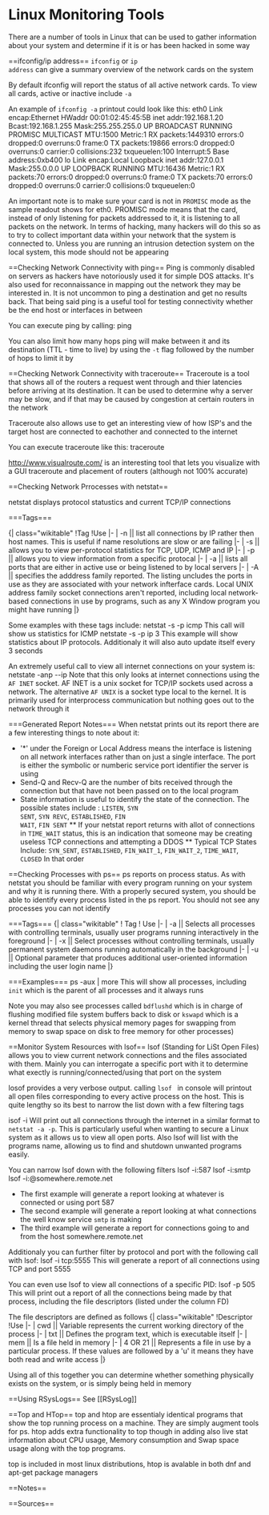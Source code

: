 # Linux Monitoring Tools

There are a number of tools in Linux that can be used to gather information about your system and determine if it is or has been hacked in some way

==ifconfig/ip address==
<code>ifconfig</code> or <code>ip address</code> can give a summary overview of the network cards on the system

By default ifconfig will report the status of all active network cards. To view all cards, active or inactive include <code>-a</code>

An example of <code>ifconfig -a</code> printout could look like this:
 <nowiki>
eth0 Link encap:Ethernet HWaddr 00:01:02:45:45:5B
   inet addr:192.168.1.20 Bcast:192.168.1.255 Mask:255.255.255.0
   UP BROADCAST RUNNING PROMISC MULTICAST MTU:1500 Metric:1
   RX packets:1449310 errors:0 dropped:0 overruns:0 frame:0
   TX packets:19866 errors:0 dropped:0 overruns:0 carrier:0
   collisions:232 txqueuelen:100
   Interrupt:5 Base address:0xb400
lo Link encap:Local Loopback
   inet addr:127.0.0.1 Mask:255.0.0.0
   UP LOOPBACK RUNNING MTU:16436 Metric:1
   RX packets:70 errors:0 dropped:0 overruns:0 frame:0 
   TX packets:70 errors:0 dropped:0 overruns:0 carrier:0
   collisions:0 txqueuelen:0</nowiki>

An important note is to make sure your card is not in <code>PROMISC</code> mode as the sample readout shows for eth0. PROMISC mode means that the card, instead of only listening for packets addressed to it, it is listening to all packets on the network. In terms of hacking, many hackers will do this so as to try to collect important data within your network that the system is connected to. Unless you are running an intrusion detection system on the local system, this mode should not be appearing

==Checking Network Connectivity with ping==
Ping is commonly disabled on servers as hackers have notoriously used it for simple DOS attacks. It's also used for reconnaissance in mapping out the network they may be interested in. It is not uncommon to ping a destination and get no results back. That being said ping is a useful tool for testing connectivity whether be the end host or interfaces in between

You can execute ping by calling:
 <nowiki>
ping <ip or domain of destination></nowiki>

You can also limit how many hops ping will make between it and its destination (TTL - time to live) by using the <code>-t</code> flag followed by the number of hops to limit it by

==Checking Network Connectivity with traceroute==
Traceroute is a tool that shows all of the routers a request went through and thier latencies before arriving at its destination. It can be used to determine why a server may be slow, and if that may be caused by congestion at certain routers in the network

Traceroute also allows use to get an interesting view of how ISP's and the target host are connected to eachother and connected to the internet

You can execute traceroute like this:
 <nowiki>
traceroute <ip or domain of destination></nowiki>

http://www.visualroute.com/ is an interesting tool that lets you visualize with a GUI traceroute and placement of routers (although not 100% accurate)

==Checking Network Prrocesses with netstat==

netstat displays protocol statustics and current TCP/IP connections

===Tags===

{| class="wikitable"
!Tag
!Use
|-
| -n || list all connections by IP rather then host names. This is useful if name resolutions are slow or are failing
|-
| -s || allows you to view per-protocol statistics for TCP, UDP, ICMP and IP
|-
| -p <protocol> || allows you to view information from a specific protocal
|-
| -a || lists all ports that are either in active use or being listened to by local servers
|-
| -A || specifies the adddress family reported. The listing uncludes the ports in use as they are associated with your network infterface cards. Local UNIX address family socket connections aren't reported, including local network-based connections in use by programs, such as any X Window program you might have running
|}

Some examples with these tags include:
 <nowiki>
netstat -s -p icmp</nowiki>
This call will show us statistics for ICMP
 <nowiki>
netstate -s -p ip 3</nowiki>
This example will show statistics about IP protocols. Additionaly it will also auto update itself every 3 seconds

An extremely useful call to view all internet connections on your system is:
 <nowiki>
netstate -anp --ip</nowiki>
Note that this only looks at internet connections using the <code>AF INET</code> socket. AF INET is a unix socket for TCP/IP sockets used across a network. The alternative <code>AF UNIX</code> is a socket type local to the kernel. It is primarily used for interprocess communication but nothing goes out to the network through it

===Generated Report Notes===
When netstat prints out its  report there are a few interesting things to note about it:

* '*' under the Foreign or Local Address means the interface is listening on all network interfaces rather than on just a single interface. The port is either the symbolic or numberic service port identifier the server is using
* Send-Q and Recv-Q are the number of bits received through the connection but that have not been passed on to the local program
* State information is useful to identify the state of the connection. The possible states include : <code>LISTEN</code>, <code>SYN SENT</code>, <code>SYN REVC</code>, <code>ESTABLISHED</code>, <code>FIN WAIT</code>, <code>FIN SENT</code>
** If your netstat report returns with allot of connections in <code>TIME_WAIT</code> status, this is an indication that someone may be creating useless TCP connections and attempting a DDOS
** Typical TCP States Include: <code>SYN_SENT</code>, <code>ESTABLISHED</code>, <code>FIN_WAIT_1</code>, <code>FIN_WAIT_2</code>, <code>TIME_WAIT</code>, <code>CLOSED</code> In that order

==Checking Processes with ps==
ps reports on process status. As with netstat you should be familiar with every program running on your system and why it is running there. With a properly secured system, you should be able to identify every process listed in the ps report. You should not see any processes you can not identify

===Tags===
{| class="wikitable"
! Tag
! Use
|-
| -a || Selects all processes with controlling terminals, usually user programs running interactively in the foreground
|-
| -x || Select processes without controlling terminals, usually permanent system daemons running automatically in the background
|-
| -u || Optional parameter that produces additional user-oriented information including the user login name
|}

===Examples===
 <nowiki>
ps -aux | more</nowiki>
This will show all processes, including <code>init</code> which is the parent of all processes and it always runs

Note you may also see processes called <code>bdflushd</code> which is in charge of flushing modified file system buffers back to disk or <code>kswapd</code> which is a kernel thread that selects physical memory pages for swapping from memory to swap space on disk to free memory for other processes)

==Monitor System Resources with lsof==
lsof (Standing for LiSt Open Files) allows you to view current network connections and the files associated with them. Mainly you can interrogate a specific port with it to determine what exectly is running/connected/using that port on the system

losof provides a very verbose output. calling <code>lsof </code> in console will printout all open files corresponding to every active process on the host. This is quite lengthy so its best to narrow the list down with a few filtering tags

 <nowiki>
isof -i</nowiki>
Will print out all connections through the internet in a similar format to <code> netstat -a -p</code>. This is particularly useful when wanting to secure a Linux system as it allows us to view all open ports. Also lsof will list with the programs name, allowing us to find and shutdown unwanted programs easily.

You can narrow lsof down with the following filters
 <nowiki>
lsof -i:587
lsof -i:smtp
lsof -i:@somewhere.remote.net</nowiki>

* The first example will generate a report looking at whatever is connected or using port 587
* The second example will generate a report looking at what connections the well know service <code>smtp</code> is making
* The third example will generate a report for connections going to and from the host somewhere.remote.net

Additionaly you can further filter by protocol and port with the following call with lsof:
 <nowiki>
lsof -i tcp:5555</nowiki>
This will generate a report of all connections using TCP and port 5555

You can even use lsof to view all connections of a specific PID:
 <nowiki>
lsof -p 505</nowiki>
This will print out a report of all the connections being made by that process, including the file descriptors (listed under the column FD)

The file descriptors are defined as follows
{| class="wikitable"
!Descriptor
!Use
|-
| cwd || Variable represents the current working directory of the process
|-
| txt || Defines the program text, which is executable itself
|-
| mem || Is a file held in memory
|-
| 4 OR 21 || Represents a file in use by a particular process. If these values are followed by a 'u' it means they have both read and write access
|}

Using all of this together you can determine whether something physically exists on the system, or is simply being held in memory

==Using RSysLogs==
See [[RSysLog]]

==Top and HTop==
top and htop are essentialy identical programs that show the top running process on a machine. They are simply augment tools for ps. htop adds extra functionality to top
though in adding also live stat information about CPU usage, Memory consumption and Swap space usage along with the top programs.

top is included in most linux distributions, htop is avalable in both dnf and apt-get package managers

==Notes==

==Sources==
